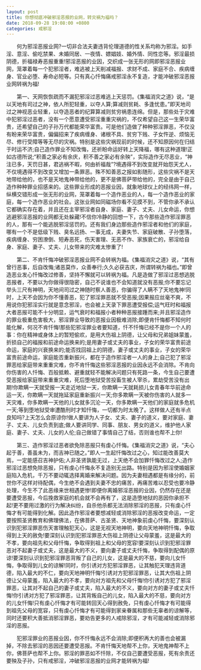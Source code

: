 ```yaml
---
layout: post
title: 你想彻底冲破邪淫恶报的业网，转灾祸为福吗？
date: 2018-09-28 19:08:00 +0800
categories: 戒邪淫
---
```


　　何为邪淫恶报业网?一切非合法夫妻违背伦理道德的性关系均称为邪淫。如手淫、意淫、偷吃禁果、未婚同居、一夜情、嫖娼妓、婚外情、同性恋等。邪淫最损阴德，折福禄寿恶报重重!邪淫恶报的业因，交织成一张无形的网即邪淫恶报业网，笼罩着每一个犯邪淫者，难逃被上天削减福报、求财不成、家庭不合、疾病缠身、官业必堕、寿命必短等。只有真心忏悔痛戒邪淫永不复造，才能冲破邪淫恶报业网转祸为福!
　　第一、天网恢恢疏而不漏犯邪淫过恶难逃上天惩罚。《集福消灾之道》说，“是以天地有司过之神，依人所犯轻重，以夺人算;算减则贫耗、多逢忧患。”即天地司过之神视恶业轻重，以夺造恶者的纪算算减则贫穷祸患连绵。但是，那些处于灾难中犯邪淫过恶者，没有一个愿意遭受邪淫重重灾祸的，不仅希望自己这一生荣华富贵，还希望自己的子孙万代都能荣华富贵。可是他们造做了种种邪淫罪恶，不仅没有盼来荣华富贵，偏偏招来了疾病缠身、诸根不具、贫穷下贱、子女忤逆、烦恼无尽、修行受障等等无尽的灾祸。特别是这些灾祸现前的时候，还不知原因何在归结于时运不济;自己造作罪业不知改悔，还祈盼命运好转上天降福，哪有这种道理!正如古德所说;“积善之家必有余庆，积不善之家必有余殃”，实际造作无尽恶业，“神注已多，天罚日甚，君逃祸不暇，何由祈福哉”?境遇得不到改变就开始怨天尤人，不仅境遇得不到改变又增加一条罪恶。殊不知善恶之报如影随形，这些灾祸不是天地带给他的，也不是天地鬼神带给他的，更不是佛菩萨带给他的，完全是由于自己造作种种罪业招感来的。这些罪业形成的恶报业因，就象地球仪上的经纬网一样，纵横交错形成一张无形的业网，笼罩着每一个造作恶业的人，每一个造作恶业的家庭，每一个造作恶业的社会。这张业网如同磁场你看不见摸不到，不管你承不承认它都确实存在着，并且还在主宰邪淫者自身、家庭、妻子、丈夫、儿女命运，你想逃避邪淫恶报的业网都无处躲藏!不信你冷静的回想一下，古今那些造作邪淫罪恶的人，那有一个能逃脱邪淫惩罚的。还有我们身边那些造作邪淫者和他们的家庭，哪有一个不是低级下贱、臭名远扬、一事无成，夫妻失节、家庭破散、子孙堕落，疾病缠身、穷困潦倒、短寿恶死，伤天害理、无恶不作、家族衰亡的，邪淫给自身、家庭、妻子、丈夫、儿女带来的灾难太惨重了!
　　第二、不肯忏悔冲破邪淫恶报业网不会转祸为福。《集福消灾之道》说，“其有曾行恶事，后自改悔;诸恶莫作，众善奉行;久久必获吉庆，所谓转祸为福也。”即曾造恶业发心忏悔改过修善，坚持不懈就可以转祸为福。凡是造做了邪淫过恶想逃脱恶报者，不要以为你做得很隐密，自己不说谁也不会知道就没有恶报;你不要忘记举头三尺有神明，天地间司过之神随时察人善恶，你骗得了人瞒不了天地鬼神!同时，上天不会因为你不懂善恶，犯了邪淫罪恶就不受恶报;因果报应丝毫不爽，不用说你犯邪淫实行就是意念邪淫，也会被上天录下罪恶遭受报偿;运气旺时和福报大者恶报可能不十分明显，运气衰时和福报小者种种恶报接踵而来;并且邪淫造作的罪业极重危害极大，邪淫罪业导致的恶报业因极难消除;即便肯忏悔都不知何时能化解，何况不肯忏悔!那些犯邪淫罪业者要知道，忏不忏悔已经不是你一个人的事：你在精神或身体上的暂短偷欢，是用大伤祖上阴德，让父母和兄弟姐妹蒙羞，折损自己的福报和前途命运换来的;是用妻子或丈夫的事业，子女的荣华富贵前途命运，家庭的兴衰换来的;能否找回祖上的阴德，妻子或丈夫的事业，子女的荣华富贵前途命运，家庭能否重新振兴，都在于造作邪淫者一人的身上;自己犯了邪淫罪恶给家庭带来重重灾难，你不肯忏悔这些邪淫恶报的业因永远不会消除。不肯向你伤害的人忏悔、百般抵赖、避重就轻不能解决问题只有死路一条，今生自己要遭受恶报给家庭带来重重灾难，死后堕地狱受苦投畜生被人宰杀，累劫受苦没有出期!你欺瞒一天就受报一天走近地狱一天，你欺瞒一天就耗损儿女青春年华前途命运一天，你欺瞒一天就拖延家庭重新振兴一天;你多欺瞒一天被你伤害的人就多一天灾难，你多欺瞒一天他的儿女就多沉沦一天，你多欺瞒一天他们的家庭就多危机一天;等到堕地狱受审遭酷刑时才知忏悔，一切都为时太晚了。这样做人还有半点良知吗?上天怎么会原谅你!做人要讲为人子女、丈夫、妻子的道义，要对家庭、妻子、丈夫、儿女负责到底;做人要讲同学、同事、朋友、男女的道义，维护他人家庭、妻子、丈夫、儿女的人伦;自己做错了事情自己了结，否则谁也帮不上你!
　　第三、造作邪淫过恶者欲免除恶报只有虔心忏悔。《集福消灾之道》说，“夫心起于善，善虽未为，而吉神已随之。”即人一生起忏悔改过之心，知过能改善莫大焉，一定能感召吉神护佑;人非圣贤孰能无过，上天绝不会加罪忏悔改过之人;造作邪淫过恶想免除恶报，只有虔心忏悔永不复造别无出路。特别是因为邪淫使婚姻家庭陷入危机，千万不要动辄选择离婚来解决问题。因为夫妻相遇都是有缘分的，前世你不这样对待配偶，今生绝不会遇到夫妻不忠的痛苦，再痛苦难以忍受也要冷静处理，今生不了此恶缘来世相遇更惨!即便你离婚邪淫恶报的业因，仍然存在还是要遭受恶报，今后挽救家庭的机会就不会再有了，这是造堕地狱的恶因你承担不起!更不要用过激的行为解决纠纷，自杀他杀都无法消除邪淫的恶报，只有虔心忏悔才有可能得到化解。因此造作邪淫者要想减轻或消除邪淫的恶报改变命运，一定要按照圣贤教育和佛理佛法，在佛菩萨、古圣贤、天地神象前虔心忏悔，要深刻认识到犯邪淫罪恶伤天害理触犯天心，这是无视天地神明，要向天地神明忏悔，争取得到上天的赦免!要深刻认识到犯邪淫罪恶大伤祖上阴德让父母蒙羞，这是最大的不孝，要向祖先和父母忏悔，争取得到祖上和父母的宽容!要深刻认识到犯邪淫罪恶对不起妻子或丈夫，这是最大的不义，要向妻子或丈夫忏悔，争取得到配偶的原谅!要深刻认识到犯邪淫罪恶背叛了自己的儿女，这是最大的不慈，要向儿女忏悔，争取得到儿女的谅解!同时，你引诱对方犯邪淫罪恶，让其触犯天理违背道德，陷入最大的不仁，要向天地神明忏悔!引诱对方犯邪淫罪恶，让其大伤祖上阴德让父母蒙羞，陷入最大的不孝，要向对方祖先和父母忏悔!你引诱对方犯了邪淫罪恶，让其对不起自己的妻子或丈夫，陷入最大的不义，要向对方的妻子或丈夫忏悔!你引诱对方犯了邪淫罪恶，让其背叛自己的儿女，陷入最大的不慈，要向对方的儿女忏悔!只有虔心忏悔才有可能转回天心得到赦免，只有虔心忏悔才有可能得到祖先父母的宽容，只有虔心忏悔才有可能得到家亲眷属和那些无辜者的谅解等，同时还要积大善抵消邪淫罪恶，要劝告更多的人戒除邪淫，才有可能减轻或消除邪淫的恶报。
　　犯邪淫罪业的恶报业因，你不忏悔永远不会消除;即便积再大的善也会被漏掉，不除去邪淫的恶因还要遭受恶报。不肯忏悔天地帮不上你，天地鬼神帮不上你，佛菩萨也帮不上你。邪淫的罪恶如不忏除，不仅自己要遭受恶报，死有余责还要殃及子孙，只有戒邪淫，冲破邪淫恶报的业网才能转祸为福!